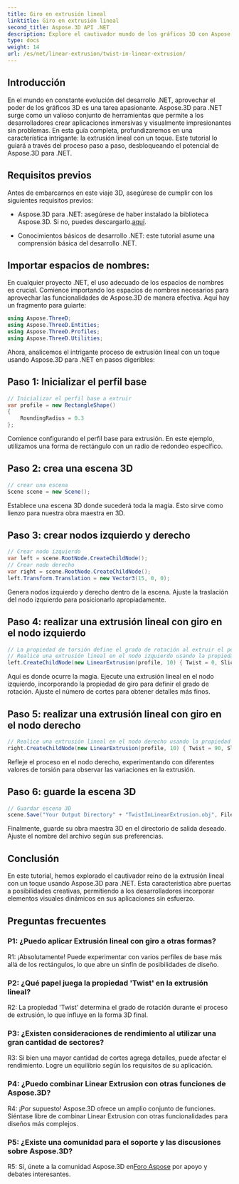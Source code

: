 ```yaml
---
title: Giro en extrusión lineal
linktitle: Giro en extrusión lineal
second_title: Aspose.3D API .NET
description: Explore el cautivador mundo de los gráficos 3D con Aspose.3D para .NET. Aprenda paso a paso la extrusión lineal con un giro.
type: docs
weight: 14
url: /es/net/linear-extrusion/twist-in-linear-extrusion/
---
```

## Introducción

En el mundo en constante evolución del desarrollo .NET, aprovechar el poder de los gráficos 3D es una tarea apasionante. Aspose.3D para .NET surge como un valioso conjunto de herramientas que permite a los desarrolladores crear aplicaciones inmersivas y visualmente impresionantes sin problemas. En esta guía completa, profundizaremos en una característica intrigante: la extrusión lineal con un toque. Este tutorial lo guiará a través del proceso paso a paso, desbloqueando el potencial de Aspose.3D para .NET.

## Requisitos previos

Antes de embarcarnos en este viaje 3D, asegúrese de cumplir con los siguientes requisitos previos:

-  Aspose.3D para .NET: asegúrese de haber instalado la biblioteca Aspose.3D. Si no, puedes descargarlo.[aquí](https://releases.aspose.com/3d/net/).

- Conocimientos básicos de desarrollo .NET: este tutorial asume una comprensión básica del desarrollo .NET.

## Importar espacios de nombres:

En cualquier proyecto .NET, el uso adecuado de los espacios de nombres es crucial. Comience importando los espacios de nombres necesarios para aprovechar las funcionalidades de Aspose.3D de manera efectiva. Aquí hay un fragmento para guiarte:

```csharp
using Aspose.ThreeD;
using Aspose.ThreeD.Entities;
using Aspose.ThreeD.Profiles;
using Aspose.ThreeD.Utilities;
```

Ahora, analicemos el intrigante proceso de extrusión lineal con un toque usando Aspose.3D para .NET en pasos digeribles:

## Paso 1: Inicializar el perfil base

```csharp
// Inicializar el perfil base a extruir
var profile = new RectangleShape()
{
    RoundingRadius = 0.3
};
```

Comience configurando el perfil base para extrusión. En este ejemplo, utilizamos una forma de rectángulo con un radio de redondeo específico.

## Paso 2: crea una escena 3D

```csharp
// crear una escena
Scene scene = new Scene();
```

Establece una escena 3D donde sucederá toda la magia. Esto sirve como lienzo para nuestra obra maestra en 3D.

## Paso 3: crear nodos izquierdo y derecho

```csharp
// Crear nodo izquierdo
var left = scene.RootNode.CreateChildNode();
// Crear nodo derecho
var right = scene.RootNode.CreateChildNode();
left.Transform.Translation = new Vector3(15, 0, 0);
```

Genera nodos izquierdo y derecho dentro de la escena. Ajuste la traslación del nodo izquierdo para posicionarlo apropiadamente.

## Paso 4: realizar una extrusión lineal con giro en el nodo izquierdo

```csharp
// La propiedad de torsión define el grado de rotación al extruir el perfil.
// Realice una extrusión lineal en el nodo izquierdo usando la propiedad de giro y cortes
left.CreateChildNode(new LinearExtrusion(profile, 10) { Twist = 0, Slices = 100 });
```

Aquí es donde ocurre la magia. Ejecute una extrusión lineal en el nodo izquierdo, incorporando la propiedad de giro para definir el grado de rotación. Ajuste el número de cortes para obtener detalles más finos.

## Paso 5: realizar una extrusión lineal con giro en el nodo derecho

```csharp
// Realice una extrusión lineal en el nodo derecho usando la propiedad de giro y cortes
right.CreateChildNode(new LinearExtrusion(profile, 10) { Twist = 90, Slices = 100 });
```

Refleje el proceso en el nodo derecho, experimentando con diferentes valores de torsión para observar las variaciones en la extrusión.

## Paso 6: guarde la escena 3D

```csharp
// Guardar escena 3D
scene.Save("Your Output Directory" + "TwistInLinearExtrusion.obj", FileFormat.WavefrontOBJ);
```

Finalmente, guarde su obra maestra 3D en el directorio de salida deseado. Ajuste el nombre del archivo según sus preferencias.

## Conclusión

En este tutorial, hemos explorado el cautivador reino de la extrusión lineal con un toque usando Aspose.3D para .NET. Esta característica abre puertas a posibilidades creativas, permitiendo a los desarrolladores incorporar elementos visuales dinámicos en sus aplicaciones sin esfuerzo.

## Preguntas frecuentes

### P1: ¿Puedo aplicar Extrusión lineal con giro a otras formas?

R1: ¡Absolutamente! Puede experimentar con varios perfiles de base más allá de los rectángulos, lo que abre un sinfín de posibilidades de diseño.

### P2: ¿Qué papel juega la propiedad 'Twist' en la extrusión lineal?

R2: La propiedad 'Twist' determina el grado de rotación durante el proceso de extrusión, lo que influye en la forma 3D final.

### P3: ¿Existen consideraciones de rendimiento al utilizar una gran cantidad de sectores?

R3: Si bien una mayor cantidad de cortes agrega detalles, puede afectar el rendimiento. Logre un equilibrio según los requisitos de su aplicación.

### P4: ¿Puedo combinar Linear Extrusion con otras funciones de Aspose.3D?

R4: ¡Por supuesto! Aspose.3D ofrece un amplio conjunto de funciones. Siéntase libre de combinar Linear Extrusion con otras funcionalidades para diseños más complejos.

### P5: ¿Existe una comunidad para el soporte y las discusiones sobre Aspose.3D?

 R5: Sí, únete a la comunidad Aspose.3D en[Foro Aspose](https://forum.aspose.com/c/3d/18) por apoyo y debates interesantes.